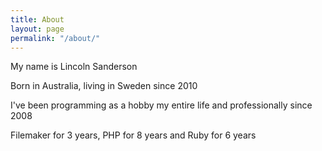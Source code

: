 ```yaml
---
title: About
layout: page
permalink: "/about/"
---
```


My name is Lincoln Sanderson

Born in Australia, living in Sweden since 2010

I've been programming as a hobby my entire life and professionally since 2008

Filemaker for 3 years, PHP for 8 years and Ruby for 6 years

<div class="progress" amount="30"></div>